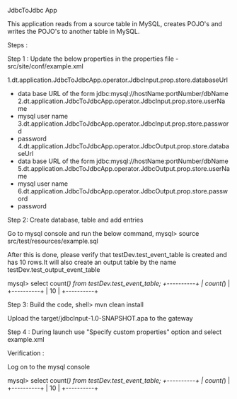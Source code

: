 JdbcToJdbc App

This application reads from a source table in MySQL, creates POJO's and writes the POJO's to another table in MySQL.

Steps :

Step 1 : Update the below properties in the properties file - src/site/conf/example.xml

1.dt.application.JdbcToJdbcApp.operator.JdbcInput.prop.store.databaseUrl
- data base URL of the form jdbc:mysql://hostName:portNumber/dbName
2.dt.application.JdbcToJdbcApp.operator.JdbcInput.prop.store.userName
- mysql user name
3.dt.application.JdbcToJdbcApp.operator.JdbcInput.prop.store.password
- password
4.dt.application.JdbcToJdbcApp.operator.JdbcOutput.prop.store.databaseUrl
- data base URL of the form jdbc:mysql://hostName:portNumber/dbName
5.dt.application.JdbcToJdbcApp.operator.JdbcOutput.prop.store.userName
- mysql user name
6.dt.application.JdbcToJdbcApp.operator.JdbcOutput.prop.store.password
- password

Step 2: Create database, table and add entries

Go to mysql console and run the below command,
mysql> source <path to > src/test/resources/example.sql

After this is done, please verify that testDev.test_event_table is created and has 10 rows.It will also create an output table by the name testDev.test_output_event_table

mysql> select count(*) from testDev.test_event_table;
+----------+
| count(*) |
+----------+
|       10 |
+----------+

Step 3: Build the code,
shell> mvn clean install 

Upload the target/jdbcInput-1.0-SNAPSHOT.apa to the gateway

Step 4 : During launch use "Specify custom properties" option and select example.xml

Verification :

Log on to the mysql console

mysql> select count(*) from testDev.test_event_table;
+----------+
| count(*) |
+----------+
|       10 |
+----------+



